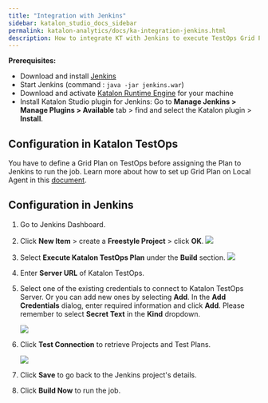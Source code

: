 ```yaml
---
title: "Integration with Jenkins" 
sidebar: katalon_studio_docs_sidebar
permalink: katalon-analytics/docs/ka-integration-jenkins.html 
description: How to integrate KT with Jenkins to execute TestOps Grid Plan
---
```

**Prerequisites:**

* Download and install [Jenkins](https://jenkins.io/download/)
* Start Jenkins (command : `java -jar jenkins.war`)
* Download and activate [Katalon Runtime Engine](https://www.katalon.com/download/) for your machine
* Install Katalon Studio plugin for Jenkins: Go to **Manage Jenkins > Manage Plugins > Available** tab > find and select the Katalon plugin > **Install**.

## Configuration in Katalon TestOps

You have to define a Grid Plan on TestOps before assigning the Plan to Jenkins to run the job. Learn more about how to set up Grid Plan on Local Agent in this [document](https://docs.katalon.com/katalon-analytics/docs/grid-local-agents.html).

## Configuration in Jenkins

1. Go to Jenkins Dashboard.
2. Click **New Item** > create a **Freestyle Project** > click **OK**.
   ![](https://github.com/katalon-studio/docs-images/raw/master/katalon-analytics/docs/jenkins-ka-integration/1-Create-New-Item-Project.JPG)

3. Select **Execute Katalon TestOps Plan** under the **Build** section.
   ![](https://github.com/katalon-studio/docs-images/raw/master/katalon-analytics/docs/jenkins-ka-integration/2-Execute-TestOps_Plan.png)

4. Enter **Server URL** of Katalon TestOps.
5. Select one of the existing credentials to connect to Katalon TestOps Server. Or you can add new ones by selecting **Add**. In the **Add Credentials** dialog, enter required information and click **Add**. Please remember to select **Secret Text** in the **Kind** dropdown.

   <img src="https://github.com/katalon-studio/docs-images/raw/master/katalon-analytics/docs/jenkins-ka-integration/secret-text.png" width="" height="">

6. Click **Test Connection** to retrieve Projects and Test Plans.

   ![](https://github.com/katalon-studio/docs-images/raw/master/katalon-analytics/docs/jenkins-ka-integration/3-Define-Build-Step.JPG)

7. Click **Save** to go back to the Jenkins project's details.
8. Click **Build Now** to run the job.
